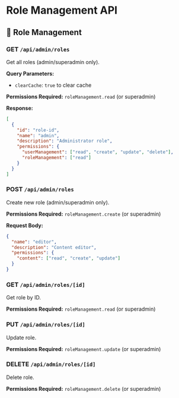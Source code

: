 # Role Management API

## 👤 Role Management

### GET `/api/admin/roles`
Get all roles (admin/superadmin only).

**Query Parameters:**
- `clearCache`: `true` to clear cache

**Permissions Required:** `roleManagement.read` (or superadmin)

**Response:**
```json
[
  {
    "id": "role-id",
    "name": "admin",
    "description": "Administrator role",
    "permissions": {
      "userManagement": ["read", "create", "update", "delete"],
      "roleManagement": ["read"]
    }
  }
]
```

### POST `/api/admin/roles`
Create new role (admin/superadmin only).

**Permissions Required:** `roleManagement.create` (or superadmin)

**Request Body:**
```json
{
  "name": "editor",
  "description": "Content editor",
  "permissions": {
    "content": ["read", "create", "update"]
  }
}
```

### GET `/api/admin/roles/[id]`
Get role by ID.

**Permissions Required:** `roleManagement.read` (or superadmin)

### PUT `/api/admin/roles/[id]`
Update role.

**Permissions Required:** `roleManagement.update` (or superadmin)

### DELETE `/api/admin/roles/[id]`
Delete role.

**Permissions Required:** `roleManagement.delete` (or superadmin)
